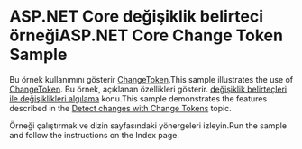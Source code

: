 # <a name="aspnet-core-change-token-sample"></a><span data-ttu-id="6cd0a-101">ASP.NET Core değişiklik belirteci örneği</span><span class="sxs-lookup"><span data-stu-id="6cd0a-101">ASP.NET Core Change Token Sample</span></span>

<span data-ttu-id="6cd0a-102">Bu örnek kullanımını gösterir [ChangeToken](https://docs.microsoft.com/dotnet/api/microsoft.extensions.primitives.changetoken).</span><span class="sxs-lookup"><span data-stu-id="6cd0a-102">This sample illustrates the use of [ChangeToken](https://docs.microsoft.com/dotnet/api/microsoft.extensions.primitives.changetoken).</span></span> <span data-ttu-id="6cd0a-103">Bu örnek, açıklanan özellikleri gösterir. [değişiklik belirteçleri ile değişiklikleri algılama](https://docs.microsoft.com/aspnet/core/fundamentals/change-tokens) konu.</span><span class="sxs-lookup"><span data-stu-id="6cd0a-103">This sample demonstrates the features described in the [Detect changes with Change Tokens](https://docs.microsoft.com/aspnet/core/fundamentals/change-tokens) topic.</span></span>

<span data-ttu-id="6cd0a-104">Örneği çalıştırmak ve dizin sayfasındaki yönergeleri izleyin.</span><span class="sxs-lookup"><span data-stu-id="6cd0a-104">Run the sample and follow the instructions on the Index page.</span></span>
